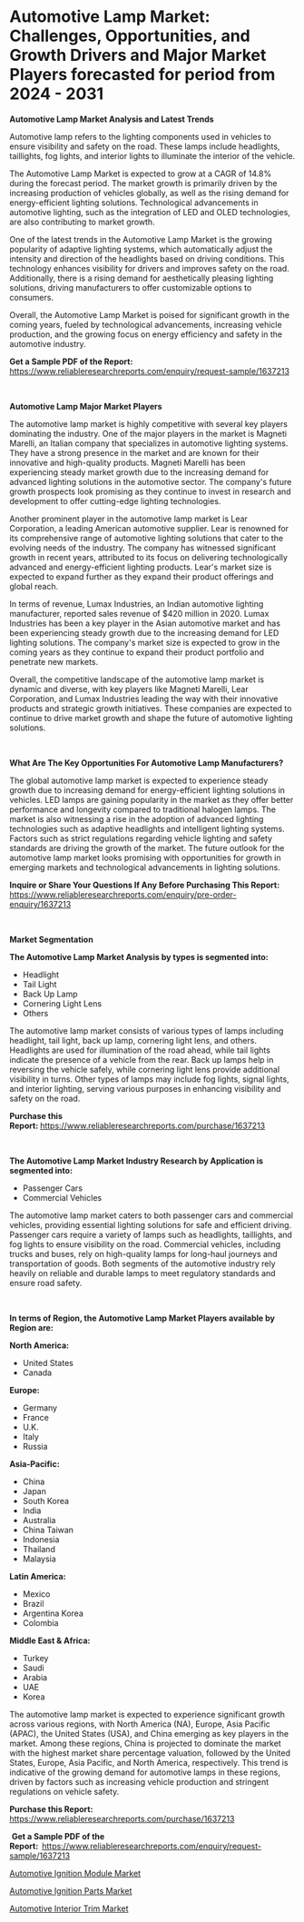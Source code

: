 <p><h1>Automotive Lamp Market: Challenges, Opportunities, and Growth Drivers and Major Market Players forecasted for period from 2024 - 2031</h1></p><p><strong>Automotive Lamp Market Analysis and Latest Trends</strong></p>
<p><p>Automotive lamp refers to the lighting components used in vehicles to ensure visibility and safety on the road. These lamps include headlights, taillights, fog lights, and interior lights to illuminate the interior of the vehicle.</p><p>The Automotive Lamp Market is expected to grow at a CAGR of 14.8% during the forecast period. The market growth is primarily driven by the increasing production of vehicles globally, as well as the rising demand for energy-efficient lighting solutions. Technological advancements in automotive lighting, such as the integration of LED and OLED technologies, are also contributing to market growth.</p><p>One of the latest trends in the Automotive Lamp Market is the growing popularity of adaptive lighting systems, which automatically adjust the intensity and direction of the headlights based on driving conditions. This technology enhances visibility for drivers and improves safety on the road. Additionally, there is a rising demand for aesthetically pleasing lighting solutions, driving manufacturers to offer customizable options to consumers.</p><p>Overall, the Automotive Lamp Market is poised for significant growth in the coming years, fueled by technological advancements, increasing vehicle production, and the growing focus on energy efficiency and safety in the automotive industry.</p></p>
<p><strong>Get a Sample PDF of the Report:&nbsp;</strong> <a href="https://www.reliableresearchreports.com/enquiry/request-sample/1637213">https://www.reliableresearchreports.com/enquiry/request-sample/1637213</a></p>
<p>&nbsp;</p>
<p><strong>Automotive Lamp Major Market Players</strong></p>
<p><p>The automotive lamp market is highly competitive with several key players dominating the industry. One of the major players in the market is Magneti Marelli, an Italian company that specializes in automotive lighting systems. They have a strong presence in the market and are known for their innovative and high-quality products. Magneti Marelli has been experiencing steady market growth due to the increasing demand for advanced lighting solutions in the automotive sector. The company's future growth prospects look promising as they continue to invest in research and development to offer cutting-edge lighting technologies.</p><p>Another prominent player in the automotive lamp market is Lear Corporation, a leading American automotive supplier. Lear is renowned for its comprehensive range of automotive lighting solutions that cater to the evolving needs of the industry. The company has witnessed significant growth in recent years, attributed to its focus on delivering technologically advanced and energy-efficient lighting products. Lear's market size is expected to expand further as they expand their product offerings and global reach.</p><p>In terms of revenue, Lumax Industries, an Indian automotive lighting manufacturer, reported sales revenue of $420 million in 2020. Lumax Industries has been a key player in the Asian automotive market and has been experiencing steady growth due to the increasing demand for LED lighting solutions. The company's market size is expected to grow in the coming years as they continue to expand their product portfolio and penetrate new markets.</p><p>Overall, the competitive landscape of the automotive lamp market is dynamic and diverse, with key players like Magneti Marelli, Lear Corporation, and Lumax Industries leading the way with their innovative products and strategic growth initiatives. These companies are expected to continue to drive market growth and shape the future of automotive lighting solutions.</p></p>
<p>&nbsp;</p>
<p><strong>What Are The Key Opportunities For Automotive Lamp Manufacturers?</strong></p>
<p><p>The global automotive lamp market is expected to experience steady growth due to increasing demand for energy-efficient lighting solutions in vehicles. LED lamps are gaining popularity in the market as they offer better performance and longevity compared to traditional halogen lamps. The market is also witnessing a rise in the adoption of advanced lighting technologies such as adaptive headlights and intelligent lighting systems. Factors such as strict regulations regarding vehicle lighting and safety standards are driving the growth of the market. The future outlook for the automotive lamp market looks promising with opportunities for growth in emerging markets and technological advancements in lighting solutions.</p></p>
<p><strong>Inquire or Share Your Questions If Any Before Purchasing This Report:</strong> <a href="https://www.reliableresearchreports.com/enquiry/pre-order-enquiry/1637213">https://www.reliableresearchreports.com/enquiry/pre-order-enquiry/1637213</a></p>
<p>&nbsp;</p>
<p><strong>Market Segmentation</strong></p>
<p><strong>The Automotive Lamp Market Analysis by types is segmented into:</strong></p>
<p><ul><li>Headlight</li><li>Tail Light</li><li>Back Up Lamp</li><li>Cornering Light Lens</li><li>Others</li></ul></p>
<p><p>The automotive lamp market consists of various types of lamps including headlight, tail light, back up lamp, cornering light lens, and others. Headlights are used for illumination of the road ahead, while tail lights indicate the presence of a vehicle from the rear. Back up lamps help in reversing the vehicle safely, while cornering light lens provide additional visibility in turns. Other types of lamps may include fog lights, signal lights, and interior lighting, serving various purposes in enhancing visibility and safety on the road.</p></p>
<p><strong>Purchase this Report:&nbsp;</strong><a href="https://www.reliableresearchreports.com/purchase/1637213">https://www.reliableresearchreports.com/purchase/1637213</a></p>
<p>&nbsp;</p>
<p><strong>The Automotive Lamp Market Industry Research by Application is segmented into:</strong></p>
<p><ul><li>Passenger Cars</li><li>Commercial Vehicles</li></ul></p>
<p><p>The automotive lamp market caters to both passenger cars and commercial vehicles, providing essential lighting solutions for safe and efficient driving. Passenger cars require a variety of lamps such as headlights, taillights, and fog lights to ensure visibility on the road. Commercial vehicles, including trucks and buses, rely on high-quality lamps for long-haul journeys and transportation of goods. Both segments of the automotive industry rely heavily on reliable and durable lamps to meet regulatory standards and ensure road safety.</p></p>
<p>&nbsp;</p>
<p><strong>In terms of Region, the Automotive Lamp Market Players available by Region are:</strong></p>
<p>
    <p> <strong> North America: </strong>
        <ul>
            <li>United States</li>
            <li>Canada</li>
        </ul>
        </p> 
    <p> <strong> Europe: </strong>
        <ul>
            <li>Germany</li>
            <li>France</li>
            <li>U.K.</li>
            <li>Italy</li>
            <li>Russia</li>
        </ul>
        </p> 
    <p> <strong> Asia-Pacific: </strong>
        <ul>
            <li>China</li>
            <li>Japan</li>
            <li>South Korea</li>
            <li>India</li>
            <li>Australia</li>
            <li>China Taiwan</li>
            <li>Indonesia</li>
            <li>Thailand</li>
            <li>Malaysia</li>
        </ul>
        </p> 
    <p> <strong> Latin America: </strong>
        <ul>
            <li>Mexico</li>
            <li>Brazil</li>
            <li>Argentina Korea</li>
            <li>Colombia</li>
        </ul>
        </p> 
    <p> <strong> Middle East & Africa: </strong>
        <ul>
            <li>Turkey</li>
            <li>Saudi</li>
            <li>Arabia</li>
            <li>UAE</li>
            <li>Korea</li>
        </ul>
    </p>
    </p>
<p><p>The automotive lamp market is expected to experience significant growth across various regions, with North America (NA), Europe, Asia Pacific (APAC), the United States (USA), and China emerging as key players in the market. Among these regions, China is projected to dominate the market with the highest market share percentage valuation, followed by the United States, Europe, Asia Pacific, and North America, respectively. This trend is indicative of the growing demand for automotive lamps in these regions, driven by factors such as increasing vehicle production and stringent regulations on vehicle safety.</p></p>
<p><strong>Purchase this Report: </strong><a href="https://www.reliableresearchreports.com/purchase/1637213">https://www.reliableresearchreports.com/purchase/1637213</a></p>
<p>&nbsp;<strong>Get a Sample PDF of the Report:&nbsp;&nbsp;</strong><a href="https://www.reliableresearchreports.com/enquiry/request-sample/1637213">https://www.reliableresearchreports.com/enquiry/request-sample/1637213</a></p>
<p><strong></strong></p>
<p><p><a href="https://github.com/bmorecock/Market-Research-Report-List-2/blob/main/automotive-ignition-module-market.md">Automotive Ignition Module Market</a></p><p><a href="https://github.com/jsmusil/Market-Research-Report-List-2/blob/main/automotive-ignition-parts-market.md">Automotive Ignition Parts Market</a></p><p><a href="https://github.com/yemakinde/Market-Research-Report-List-1/blob/main/automotive-interior-trim-market.md">Automotive Interior Trim Market</a></p></p>